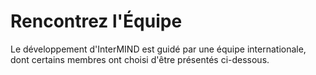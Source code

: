 # Rencontrez l'Équipe

Le développement d'InterMIND est guidé par une équipe internationale, dont certains membres ont choisi d'être présentés ci-dessous.

<TeamMembersGrid :members="[
  {
    name: 'Jilarganti',
    desc: 'ÉAU',
    avatarLink: '/team/alex.jpg',
    links: [
      { icon: 'mdi:github', link: 'https://github.com/jilarganti' },
      { icon: 'mdi:linkedin', link: 'https://www.linkedin.com/in/aleksey-korolev/' }
    ]
  },
  {
    name: 'Windicted',
    desc: 'Portugal',
    avatarLink: '/team/incognito.png',
    links: [
      { icon: 'mdi:gitlab', link: 'https://gitlab.com/alexander.strikhalev' }
    ]
  },
]" />

<TeamMembersGrid :members="[
  {
    name: 'Claude',
    desc: 'États-Unis',
    avatarLink: '/team/ai.webp',
    links: [
      { icon: 'vscode-icons:file-type-claude', link: 'https://www.anthropic.com/solutions/agents' }
    ]
  },
  {
    name: 'Gemini',
    desc: 'États-Unis',
    avatarLink: '/team/ai.webp',
    links: [
      { icon: 'material-icon-theme:gemini-ai', link: 'https://www.anthropic.com/solutions/agents' }
    ]
  },
  {
    name: 'ChatGPT',
    desc: 'États-Unis',
    avatarLink: '/team/ai.webp',
    links: [
      { icon: 'streamline-logos:openai-logo', link: 'https://www.anthropic.com/solutions/agents' }
    ]
  },
  {
    name: 'DeepSeek',
    desc: 'Chine',
    avatarLink: '/team/ai.webp',
    links: [
      { icon: 'arcticons:deepseek', link: 'https://www.anthropic.com/solutions/agents' }
    ]
  },
]" />